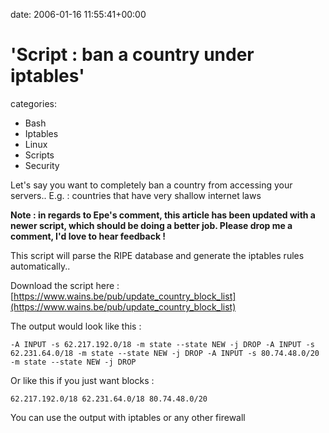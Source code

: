 


date: 2006-01-16 11:55:41+00:00


# 'Script : ban a country under iptables'

categories:
- Bash
- Iptables
- Linux
- Scripts
- Security


Let's say you want to completely ban a country from accessing your servers..
E.g. : countries that have very shallow internet laws

**Note : in regards to Epe's comment, this article has been updated with a newer script, which should be doing a better job. Please drop me a comment, I'd love to hear feedback !**

This script will parse the RIPE database and generate the iptables rules automatically..



Download the script here : [https://www.wains.be/pub/update_country_block_list](https://www.wains.be/pub/update_country_block_list)

The output would look like this :

`-A INPUT -s 62.217.192.0/18 -m state --state NEW -j DROP
-A INPUT -s 62.231.64.0/18 -m state --state NEW -j DROP
-A INPUT -s 80.74.48.0/20 -m state --state NEW -j DROP`

Or like this if you just want blocks :

`62.217.192.0/18
62.231.64.0/18
80.74.48.0/20`

You can use the output with iptables or any other firewall
